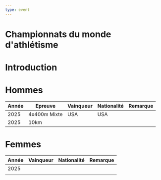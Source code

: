 ```yaml
---
type: event
---
```


# Championnats du monde d'athlétisme

# Introduction

# Hommes

| Année | Epreuve      | Vainqueur | Nationalité | Remarque |
| ----- | ------------ | --------- | ----------- | -------- |
| 2025  | 4x400m Mixte | USA       | USA         |          |
| 2025  | 10km         |           |             |          |
# Femmes

| Année | Vainqueur | Nationalité | Remarque |
| ----- | --------- | ----------- | -------- |
| 2025  |           |             |          |
|       |           |             |          |
